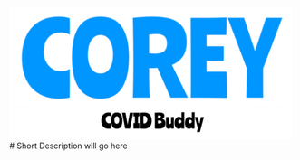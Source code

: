 <img src="CoreyCOVIDBuddy/Images/CoreyCOVIDBuddy_Logo.png" alt="Corey: COVID Buddy Logo" width="500" />
#
Short Description will go here
